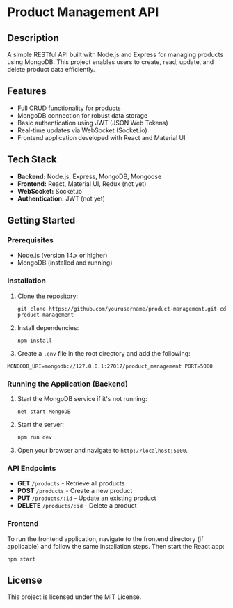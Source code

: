 
# Product Management API

## Description

A simple RESTful API built with Node.js and Express for managing products using MongoDB. This project enables users to create, read, update, and delete product data efficiently.

## Features

-   Full CRUD functionality for products
-   MongoDB connection for robust data storage
-   Basic authentication using JWT (JSON Web Tokens)
-   Real-time updates via WebSocket (Socket.io)
-   Frontend application developed with React and Material UI

## Tech Stack

-   **Backend:** Node.js, Express, MongoDB, Mongoose
-   **Frontend:** React, Material UI, Redux (not yet)
-   **WebSocket:** Socket.io
-   **Authentication:** JWT (not yet)

## Getting Started

### Prerequisites

-   Node.js (version 14.x or higher)
-   MongoDB (installed and running)

### Installation

1.  Clone the repository:
    
    `git clone https://github.com/yourusername/product-management.git
    cd product-management` 
    
2.  Install dependencies:
    
    `npm install` 
    
3.  Create a `.env` file in the root directory and add the following:
    
`MONGODB_URI=mongodb://127.0.0.1:27017/product_management
    PORT=5000` 
    

### Running the Application (Backend)

1.  Start the MongoDB service if it's not running:
    
    `net start MongoDB` 
    
2.  Start the server:
    
    `npm run dev` 
    
3.  Open your browser and navigate to `http://localhost:5000`.
    

### API Endpoints

-   **GET** `/products` - Retrieve all products
-   **POST** `/products` - Create a new product
-   **PUT** `/products/:id` - Update an existing product
-   **DELETE** `/products/:id` - Delete a product

### Frontend

To run the frontend application, navigate to the frontend directory (if applicable) and follow the same installation steps. Then start the React app:

`npm start` 

## License

This project is licensed under the MIT License.
